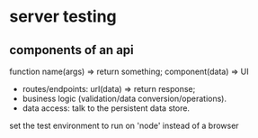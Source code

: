 # server testing

## components of an api

function name(args) => return something;
component(data) => UI

- routes/endpoints: url(data) => return response;
- business logic (validation/data conversion/operations).
- data access: talk to the persistent data store.

set the test environment to run on 'node' instead of a browser
